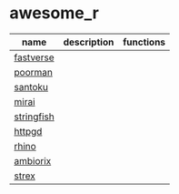 # awesome_r

|name|description|functions|
|---|---|---|
|[fastverse](https://cloud.r-project.org/package=fastverse)|   |   |
|[poorman](https://cloud.r-project.org/package=poorman)|   |   |
|[santoku](https://cloud.r-project.org/package=santoku)|   |   |
|[mirai](https://cloud.r-project.org/package=mirai)|||
|[stringfish](https://cloud.r-project.org/package=stringfish)|||
|[httpgd](https://cloud.r-project.org/package=httpgd)|||
|[rhino](https://cloud.r-project.org/package=rhino)|||
|[ambiorix](https://cloud.r-project.org/package=ambiorix)|||
|[strex](https://cloud.r-project.org/package=strex)|||
